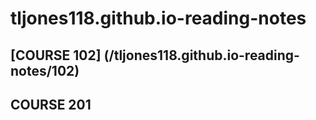 # tljones118.github.io-reading-notes

## [COURSE 102] (/tljones118.github.io-reading-notes/102)

## COURSE 201